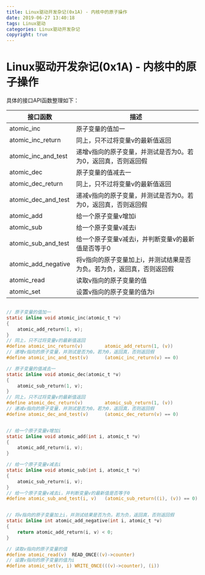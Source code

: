 ```yaml
---
title: Linux驱动开发杂记(0x1A) - 内核中的原子操作
date: 2019-06-27 13:40:18
tags: Linux驱动
categories: Linux驱动开发杂记
copyright: true
---
```


# Linux驱动开发杂记(0x1A) - 内核中的原子操作

具体的接口API函数整理如下：

| 接口函数            | 描述                                                         |
| ------------------- | ------------------------------------------------------------ |
| atomic_inc          | 原子变量的值加一                                             |
| atomic_inc_return   | 同上，只不过将变量v的最新值返回                              |
| atomic_inc_and_test | 递增v指向的原子变量，并测试是否为0。若为0，返回真，否则返回假 |
| atomic_dec          | 原子变量的值减去一                                           |
| atomic_dec_return   | 同上，只不过将变量v的最新值返回                              |
| atomic_dec_and_test | 递减v指向的原子变量，并测试是否为0。若为0，返回真，否则返回假 |
| atomic_add          | 给一个原子变量v增加i                                         |
| atomic_sub          | 给一个原子变量v减去i                                         |
| atomic_sub_and_test | 给一个原子变量v减去i，并判断变量v的最新值是否等于0           |
| atomic_add_negative | 将v指向的原子变量加上i，并测试结果是否为负。若为负，返回真，否则返回假 |
| atomic_read         | 读取v指向的原子变量的值                                      |
| atomic_set          | 设置v指向的原子变量的值为i                                   |

 

```c

// 原子变量的值加一
static inline void atomic_inc(atomic_t *v)
{
	atomic_add_return(1, v);
}
// 同上，只不过将变量v的最新值返回
#define atomic_inc_return(v)		atomic_add_return(1, (v))
// 递增v指向的原子变量，并测试是否为0。若为0，返回真，否则返回假
#define atomic_inc_and_test(v)		(atomic_inc_return(v) == 0)

// 原子变量的值减去一
static inline void atomic_dec(atomic_t *v)
{
	atomic_sub_return(1, v);
}
// 同上，只不过将变量v的最新值返回
#define atomic_dec_return(v)		atomic_sub_return(1, (v))
// 递减v指向的原子变量，并测试是否为0。若为0，返回真，否则返回假
#define atomic_dec_and_test(v)		(atomic_dec_return(v) == 0)


// 给一个原子变量v增加i
static inline void atomic_add(int i, atomic_t *v)
{
	atomic_add_return(i, v);
}

// 给一个原子变量v减去i
static inline void atomic_sub(int i, atomic_t *v)
{
	atomic_sub_return(i, v);
}
// 给一个原子变量v减去i，并判断变量v的最新值是否等于0
#define atomic_sub_and_test(i, v)	(atomic_sub_return((i), (v)) == 0)


// 将v指向的原子变量加上i，并测试结果是否为负。若为负，返回真，否则返回假
static inline int atomic_add_negative(int i, atomic_t *v)
{
	return atomic_add_return(i, v) < 0;
}

// 读取v指向的原子变量的值
#define atomic_read(v)	READ_ONCE((v)->counter)
// 设置v指向的原子变量的值为i
#define atomic_set(v, i) WRITE_ONCE(((v)->counter), (i))

```

